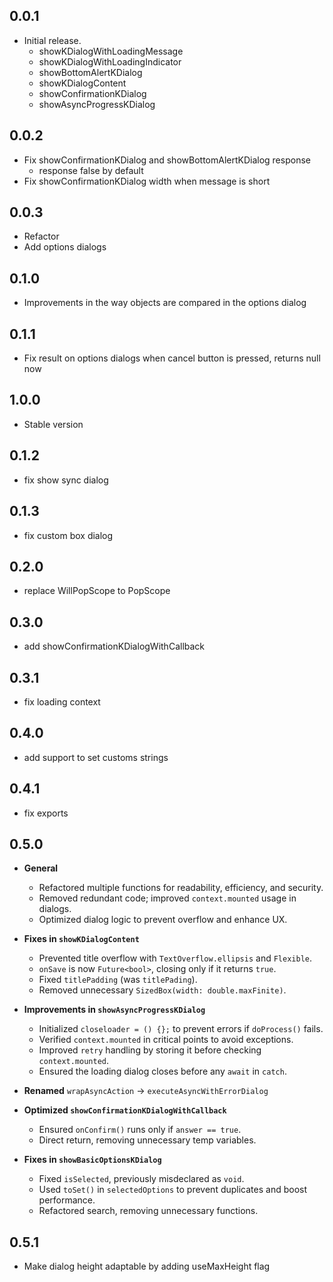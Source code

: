## 0.0.1

- Initial release.
  - showKDialogWithLoadingMessage
  - showKDialogWithLoadingIndicator
  - showBottomAlertKDialog
  - showKDialogContent
  - showConfirmationKDialog
  - showAsyncProgressKDialog

## 0.0.2

- Fix showConfirmationKDialog and showBottomAlertKDialog response
  - response false by default
- Fix showConfirmationKDialog width when message is short

## 0.0.3

- Refactor
- Add options dialogs

## 0.1.0

- Improvements in the way objects are compared in the options dialog

## 0.1.1

- Fix result on options dialogs when cancel button is pressed, returns null now

## 1.0.0

- Stable version

## 0.1.2

- fix show sync dialog

## 0.1.3

- fix custom box dialog

## 0.2.0

- replace WillPopScope to PopScope

## 0.3.0

- add showConfirmationKDialogWithCallback

## 0.3.1

- fix loading context

## 0.4.0

- add support to set customs strings

## 0.4.1

- fix exports

## 0.5.0  
- **General**  
  - Refactored multiple functions for readability, efficiency, and security.  
  - Removed redundant code; improved `context.mounted` usage in dialogs.  
  - Optimized dialog logic to prevent overflow and enhance UX.  

- **Fixes in `showKDialogContent`**  
  - Prevented title overflow with `TextOverflow.ellipsis` and `Flexible`.  
  - `onSave` is now `Future<bool>`, closing only if it returns `true`.  
  - Fixed `titlePadding` (was `titlePading`).  
  - Removed unnecessary `SizedBox(width: double.maxFinite)`.  

- **Improvements in `showAsyncProgressKDialog`**  
  - Initialized `closeloader = () {};` to prevent errors if `doProcess()` fails.  
  - Verified `context.mounted` in critical points to avoid exceptions.  
  - Improved `retry` handling by storing it before checking `context.mounted`.  
  - Ensured the loading dialog closes before any `await` in `catch`.  

- **Renamed** `wrapAsyncAction` → `executeAsyncWithErrorDialog`  

- **Optimized `showConfirmationKDialogWithCallback`**  
  - Ensured `onConfirm()` runs only if `answer == true`.  
  - Direct return, removing unnecessary temp variables.  

- **Fixes in `showBasicOptionsKDialog`**  
  - Fixed `isSelected`, previously misdeclared as `void`.  
  - Used `toSet()` in `selectedOptions` to prevent duplicates and boost performance.  
  - Refactored search, removing unnecessary functions.  


## 0.5.1
  - Make dialog height adaptable by adding useMaxHeight flag